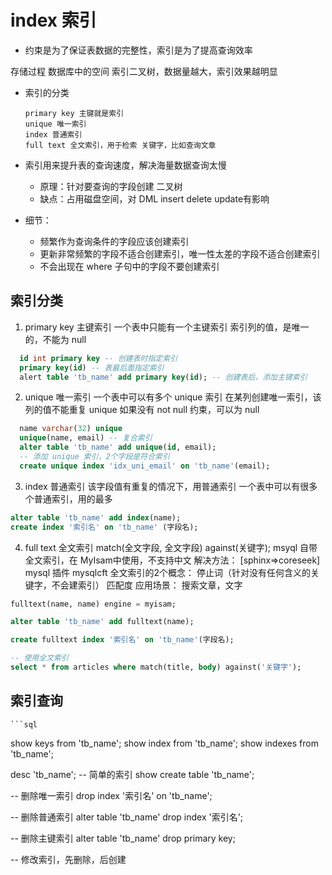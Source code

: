# index 索引
* 约束是为了保证表数据的完整性，索引是为了提高查询效率

存储过程
  数据库中的空间
  索引二叉树，数据量越大，索引效果越明显

* 索引的分类
	```
	primary key 主键就是索引
	unique 唯一索引
	index 普通索引
	full text 全文索引，用于检索 关键字，比如查询文章
	```
* 索引用来提升表的查询速度，解决海量数据查询太慢
	* 原理：针对要查询的字段创建 二叉树
	* 缺点：占用磁盘空间，对 DML insert delete update有影响

* 细节：
  - 频繁作为查询条件的字段应该创建索引
  - 更新非常频繁的字段不适合创建索引，唯一性太差的字段不适合创建索引
  - 不会出现在 where 子句中的字段不要创建索引


## 索引分类
1. primary key 主键索引
	一个表中只能有一个主键索引
  索引列的值，是唯一的，不能为 null
  ```sql
    id int primary key -- 创建表时指定索引
    primary key(id) -- 表最后面指定索引
    alert table 'tb_name' add primary key(id); -- 创建表后，添加主键索引
  ```

2. unique 唯一索引
	一个表中可以有多个 unique 索引
  在某列创建唯一索引，该列的值不能重复
  unique 如果没有 not null 约束，可以为 null
  ```sql
    name varchar(32) unique
    unique(name, email) -- 复合索引
    alter table 'tb_name' add unique(id, email);
    -- 添加 unique 索引，2个字段是符合索引
    create unique index 'idx_uni_email' on 'tb_name'(email);
  ```


3. index 普通索引
	该字段值有重复的情况下，用普通索引
  一个表中可以有很多个普通索引，用的最多
  ```sql
  alter table 'tb_name' add index(name);
  create index '索引名' on 'tb_name' (字段名);
  ```


4. full text 全文索引
	match(全文字段, 全文字段) against(关键字);
  msyql 自带全文索引，在 MyIsam中使用，不支持中文
  解决方法：
    [sphinx=>coreseek]
    mysql 插件 mysqlcft
  全文索引的2个概念：
    停止词（针对没有任何含义的关键字，不会建索引）
    匹配度
  应用场景：
    搜索文章，文字
  ```sql
  fulltext(name, name) engine = myisam;

  alter table 'tb_name' add fulltext(name);

  create fulltext index '索引名' on 'tb_name'(字段名);

  -- 使用全文索引
  select * from articles where match(title, body) against('关键字');
  ```



## 索引查询
	```sql
  show keys from 'tb_name';
  show index from 'tb_name';
  show indexes from 'tb_name';

  desc 'tb_name'; -- 简单的索引
  show create table 'tb_name';

  -- 删除唯一索引
  drop index '索引名' on 'tb_name';

  -- 删除普通索引
  alter table 'tb_name' drop index '索引名';

  -- 删除主键索引
  alter table 'tb_name' drop primary key;

  -- 修改索引，先删除，后创建
  ```